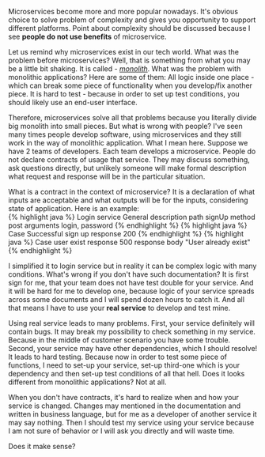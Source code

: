 Microservices become more and more popular nowadays. It's obvious choice to solve problem of complexity and gives
you opportunity to support different platforms. Point about complexity should be discussed because I see 
**people do not use benefits** of microservice.

Let us remind why microservices exist in our tech world. What was the problem before microservices? Well, that is 
something from what you may be a little bit shaking. It is called -  [_monolith_](https://en.wikipedia.org/wiki/Monolithic_application).
What was the problem with monolithic applications? Here are some of them: 
All logic inside one place - which can break some piece of functionality when you develop/fix another piece. 
It is hard to test - because in order to set up test conditions, you should likely use an end-user interface.

Therefore, microservices solve all that problems because you literally divide big monolith into small pieces. But what is wrong
with people? I've seen many times people develop software, using microservices and they still work in the way of monolithic
application. What I mean here. Suppose we have 2 teams of developers. Each team develops a microservice. People do not
declare contracts of usage that service. They may discuss something, ask questions directly, but unlikely someone will make
formal description what request and response will be in the particular situation. 

What is a contract in the context of microservice? It is a declaration of what inputs are acceptable and what outputs
will be for the inputs, considering state of application. Here is an example:<br>
{% highlight java %}
Login service
General description
path signUp
method post
arguments login, password
{% endhighlight %}
{% highlight java %}
Case Successful sign up
response 200
{% endhighlight %}
{% highlight java %}
Case user exist
response 500
response body "User already exist"
{% endhighlight %}

I simplified it to login service but in reality it can be complex logic with many conditions. What's wrong if you don't
have such documentation? It is first sign for me, that your team does not have test double for your service. And it will
be hard for me to develop one, because logic of your service spreads across some documents and I will spend dozen hours 
to catch it. And all that means I have to use your **real service** to develop and test mine. 

Using real service leads to many problems. First, your service definitely will contain bugs. It may break my possibility
to check something in my service. Because in the middle of customer scenario you have some trouble. Second, your
service may have other dependencies, which I should resolve! It leads to hard testing. Because now in order to test some
piece of functions, I need to set-up your service, set-up third-one which is your dependency and then set-up
 test conditions of all that hell. Does it looks different from monolithic applications? Not at all.

When you don't have contracts, it's hard to realize when and how your service is changed. Changes may mentioned
in the documentation and written in business language, but for me as a developer of another service it may say nothing. 
Then I should test my service using your service because I am not sure of behavior or I will ask you directly and will
waste time.

Does it make sense?
